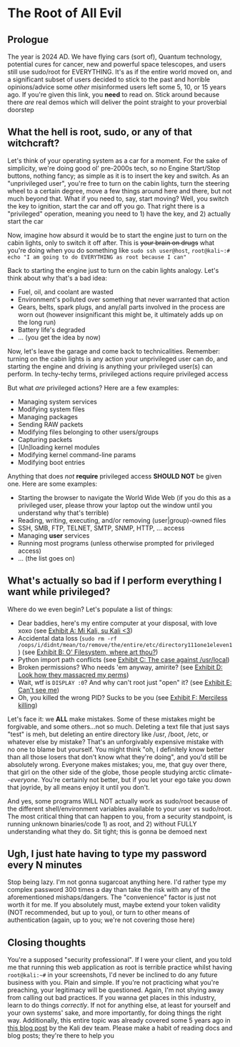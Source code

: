 # The Root of All Evil

## Prologue

The year is 2024 AD. We have flying cars (sort of), Quantum technology, potential cures for cancer, new and powerful space telescopes, and users still use sudo/root for EVERYTHING. It's as if the entire world moved on, and a significant subset of users decided to stick to the past and horrible opinions/advice some _other_ misinformed users left some 5, 10, or 15 years ago. If you're given this link, you __need__ to read on. Stick around because there _are_ real demos which will deliver the point straight to your proverbial doorstep

## What the hell is root, sudo, or any of that witchcraft?

Let's think of your operating system as a car for a moment. For the sake of simplicity, we're doing good ol' pre-2000s tech, so no Engine Start/Stop buttons, nothing fancy; as simple as it is to insert the key and switch. As an "unprivileged user", you're free to turn on the cabin lights, turn the steering wheel to a certain degree, move a few things around here and there, but not much beyond that. What if you need to, say, start moving? Well, you switch the key to ignition, start the car and off you go. That right there is a "privileged" operation, meaning you need to 1) have the key, and 2) actually start the car

Now, imagine how absurd it would be to start the engine just to turn on the cabin lights, only to switch it off after. This is ~~your brain on drugs~~ what you're doing when you do something like `sudo ssh user@host`, `root@kali~:# echo "I am going to do EVERYTHING as root because I can"`

Back to starting the engine just to turn on the cabin lights analogy. Let's think about why that's a bad idea:

- Fuel, oil, and coolant are wasted
- Environment's polluted over something that never warranted that action
- Gears, belts, spark plugs, and any/all parts involved in the process are worn out (however insignificant this might be, it ultimately adds up on the long run)
- Battery life's degraded
- ... (you get the idea by now)

Now, let's leave the garage and come back to technicalities. Remember: turning on the cabin lights is any action your unprivileged user can do, and starting the engine and driving is anything your privileged user(s) can perform. In techy-techy terms, privileged actions require privileged access

But what _are_ privileged actions? Here are a few examples:

- Managing system services
- Modifying system files
- Managing packages
- Sending RAW packets
- Modifying files belonging to other users/groups
- Capturing packets
- [Un]loading kernel modules
- Modifying kernel command-line params
- Modifying boot entries

Anything that does _not_ __require__ privileged access **SHOULD NOT** be given one. Here are some examples:

- Starting the browser to navigate the World Wide Web (if you do this as a privileged user, please throw your laptop out the window until you understand why that's terrible)
- Reading, writing, executing, and/or removing (user|group)-owned files
- SSH, SMB, FTP, TELNET, SMTP, SNMP, HTTP, ... access
- Managing __user__ services
- Running most programs (unless otherwise prompted for privileged access)
- ... (the list goes on)

## What's actually so bad if I perform everything I want while privileged?

Where do we even begin? Let's populate a list of things:

- Dear baddies, here's my entire computer at your disposal, with love xoxo (see [Exhibit A: Mi Kali, su Kali <3](root-ex-a.md))
- Accidental data loss (`sudo rm -rf /oops/i/didnt/mean/to/remove/the/entire/etc/directory111one1eleven1`) (see [Exhibit B: O' Filesystem, where art thou?](root-ex-b.md))
- Python import path conflicts (see [Exhibit C: The case against /usr/local](root-ex-c.md))
- Broken permissions? Who needs 'em anyway, amirite? (see [Exhibit D: Look how they massacred my perms](root-ex-d.md))
- Wait, wtf is `DISPLAY :0`? And why can't root just "open" it? (see [Exhibit E: Can't see me](root-ex-e.md))
- Oh, you killed the wrong PID? Sucks to be you (see [Exhibit F: Merciless killing](root-ex-f.md))

Let's face it: we __ALL__ make mistakes. Some of these mistakes might be forgivable, and some others...not so much. Deleting a text file that just says "test" is meh, but deleting an entire directory like /usr, /boot, /etc, or whatever else by mistake? That's an unforgivably expensive mistake with no one to blame but yourself. You might think "oh, I definitely know better than all those losers that don't know what they're doing", and you'd still be absolutely wrong. Everyone makes mistakes; you, me, that guy over there, that girl on the other side of the globe, those people studying arctic climate--_everyone_. You're certainly not better, but if you let your ego take you down that joyride, by all means enjoy it until you don't.

And yes, some programs WILL NOT actually work as sudo/root because of the different shell/environment variables available to your user vs sudo/root. The most critical thing that can happen to you, from a security standpoint, is running unknown binaries/code 1) as root, and 2) without FULLY understanding what they do. Sit tight; this is gonna be demoed next

## Ugh, I just hate having to type my password every N minutes

Stop being lazy. I'm not gonna sugarcoat anything here. I'd rather type my complex password 300 times a day than take the risk with any of the aforementioned mishaps/dangers. The "convenience" factor is just not worth it for me. If you absolutely must, maybe extend your token validity (NOT recommended, but up to you), or turn to other means of authentication (again, up to you; we're not covering those here)

## Closing thoughts

You're a supposed "security professional". If I were your client, and you told me that running this web application as root is terrible practice whilst having `root@kali:~#` in your screenshots, I'd never be inclined to do any future business with you. Plain and simple. If you're not practicing what you're preaching, your legitimacy will be questioned. Again, I'm not shying away from calling out bad practices. If you wanna get places in this industry, learn to do things _correctly_. If not for anything else, at least for yourself and your own systems' sake, and more importantly, for doing things the right way. Additionally, this entire topic was already covered some 5 years ago in [this blog post](https://www.kali.org/blog/kali-default-non-root-user) by the Kali dev team. Please make a habit of reading docs and blog posts; they're there to help you
